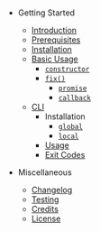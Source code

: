 #

* Getting Started

    * [Introduction](getting-started/introduction.md)
    * [Prerequisites](getting-started/prerequisites.md)
    * [Installation](getting-started/installation.md)
    * [Basic Usage](getting-started/basic-usage.md)
        * [`constructor`](#svgfixer-constructor)
        * [`fix()`](#svgfixer-fix)
            * [`promise`](#svgfixer-fix-promise)
            * [`callback`](#svgfixer-fix-callback)
    * [CLI](getting-started/cli.md)
        * Installation
            * [`global`](#svgfixer-cli-install-global)
            * [`local`](#svgfixer-cli-install-local)
        * [Usage](#svgfixer-cli-usage)
        * [Exit Codes](#svgfixer-cli-exit-codes)

* Miscellaneous

    * [Changelog](miscellaneous/changelog.md)
    * [Testing](miscellaneous/testing.md)
    * [Credits](miscellaneous/credits.md)
    * [License](miscellaneous/license.md)
